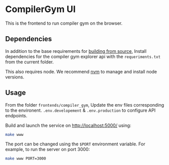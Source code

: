 # CompilerGym UI

This is the frontend to run compiler gym on the browser.

## Dependencies

In addition to the base requirements for [building from
source](/INSTALL.md#building-from-source), Install dependencies for the compiler gym explorer api with the `requeriments.txt` from the current folder.

This also requires node. We recommend
[nvm](https://github.com/nvm-sh/nvm) to manage and install node versions.


## Usage

From the folder `frontends/compiler_gym`, Update the env files corresponding to the environent. `.env.developement` & `.env.production` to configure API endpoints.

Build and launch the service on [http://localhost:5000/](http://localhost:5000/)
using:

```sh
make www
```

The port can be changed using the `$PORT` environment variable. For example, to
run the server on port 3000:

```sh
make www PORT=3000
```
